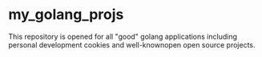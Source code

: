 # my_golang_projs

  This repository is opened for all "good" golang applications including
personal development cookies and well-knownopen open source projects. 
